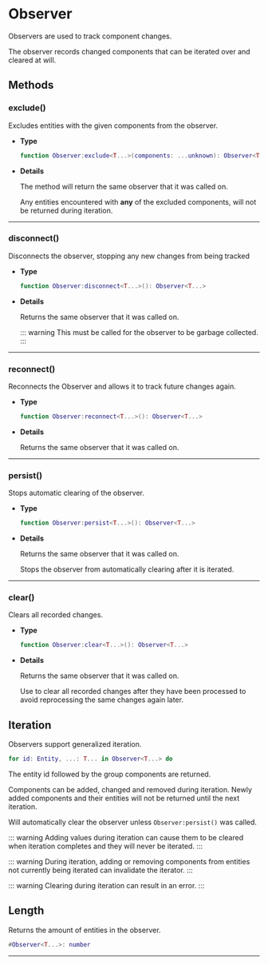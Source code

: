 # Observer

Observers are used to track component changes.

The observer records changed components that can be iterated over and cleared at will.

## Methods

### exclude()

Excludes entities with the given components from the observer.

- **Type**

    ```lua
    function Observer:exclude<T...>(components: ...unknown): Observer<T...>
    ```

- **Details**

    The method will return the same observer that it was called on.

    Any entities encountered with **any** of the excluded components, will not be returned during iteration.

---

### disconnect()

Disconnects the observer, stopping any new changes from being tracked

- **Type**

    ```lua
    function Observer:disconnect<T...>(): Observer<T...>
    ```

- **Details**

    Returns the same observer that it was called on.

    ::: warning
    This must be called for the observer to be garbage collected.
    :::

---

### reconnect()

Reconnects the Observer and allows it to track future changes again.

- **Type**

    ```lua
    function Observer:reconnect<T...>(): Observer<T...>
    ```

- **Details**

    Returns the same observer that it was called on.

---

### persist()

Stops automatic clearing of the observer.

- **Type**

    ```lua
    function Observer:persist<T...>(): Observer<T...>
    ```

- **Details**

    Returns the same observer that it was called on.

    Stops the observer from automatically clearing after it is iterated.

---

### clear()

Clears all recorded changes.

- **Type**

    ```lua
    function Observer:clear<T...>(): Observer<T...>
    ```

- **Details**

    Returns the same observer that it was called on.

    Use to clear all recorded changes after they have been processed to avoid reprocessing the same changes again later.

## Iteration

Observers support generalized iteration.

```lua
for id: Entity, ...: T... in Observer<T...> do
```

The entity id followed by the group components are returned.

Components can be added, changed and removed during iteration. Newly added components and their entities will not be returned until the next iteration.

Will automatically clear the observer unless `Observer:persist()` was called.

::: warning
Adding values during iteration can cause them to be cleared when iteration
completes and they will never be iterated.
:::

::: warning
During iteration, adding or removing components from entities not currently
being iterated can invalidate the iterator.
:::

::: warning
Clearing during iteration can result in an error.
:::

## Length

Returns the amount of entities in the observer.

```lua
#Observer<T...>: number
```

---
